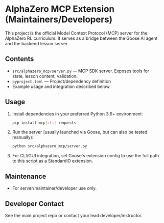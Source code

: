 # AlphaZero MCP Extension (Maintainers/Developers)

This project is the official Model Context Protocol (MCP) server for the AlphaZero RL curriculum. It serves as a bridge between the Goose AI agent and the backend lesson server.

## Contents
- `src/alphazero_mcp/server.py` — MCP SDK server. Exposes tools for state, lesson content, validation.
- `pyproject.toml` — Project/dependency definition
- Example usage and integration described below.

## Usage
1. Install dependencies in your preferred Python 3.9+ environment:
   ```bash
   pip install mcp[cli] requests
   ```

2. Run the server (usually launched via Goose, but can also be tested manually):
   ```bash
   python src/alphazero_mcp/server.py
   ```
3. For CLI/GUI integration, set Goose's extension config to use the full path to this script as a StandardIO extension.

## Maintenance
- For server/maintainer/developer use only.

## Developer Contact
See the main project repo or contact your lead developer/instructor.
